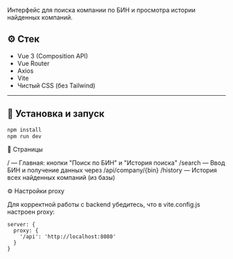 Интерфейс для поиска компании по БИН и просмотра истории найденных компаний.

## ⚙️ Стек

- Vue 3 (Composition API)
- Vue Router
- Axios
- Vite
- Чистый CSS (без Tailwind)

---

## 🚀 Установка и запуск

```bash
npm install
npm run dev
```
🧭 Страницы

/ — Главная: кнопки "Поиск по БИН" и "История поиска"
/search — Ввод БИН и получение данных через /api/company/{bin}
/history — История всех найденных компаний (из базы)

⚙️ Настройки proxy

Для корректной работы с backend убедитесь, что в vite.config.js настроен proxy:

```
server: {
  proxy: {
    '/api': 'http://localhost:8080'
  }
}
```
